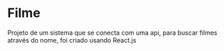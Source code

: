 # Filme
Projeto de um sistema que se conecta com uma api, para buscar filmes através do nome, foi criado usando React.js

